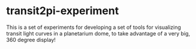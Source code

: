# transit2pi-experiment
This is a set of experiments for developing a set of tools for visualizing transit light curves in a planetarium dome, to take advantage of a very big, 360 degree display!
